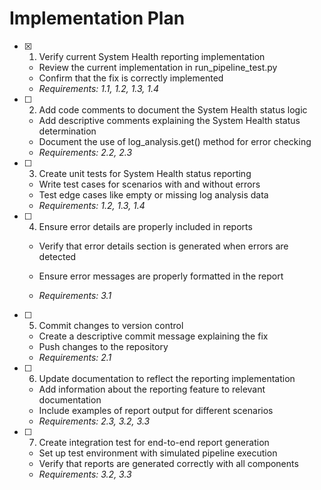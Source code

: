 # Implementation Plan

- [x] 1. Verify current System Health reporting implementation


  - Review the current implementation in run_pipeline_test.py
  - Confirm that the fix is correctly implemented
  - _Requirements: 1.1, 1.2, 1.3, 1.4_



- [ ] 2. Add code comments to document the System Health status logic
  - Add descriptive comments explaining the System Health status determination
  - Document the use of log_analysis.get() method for error checking
  - _Requirements: 2.2, 2.3_

- [ ] 3. Create unit tests for System Health status reporting
  - Write test cases for scenarios with and without errors
  - Test edge cases like empty or missing log analysis data
  - _Requirements: 1.2, 1.3, 1.4_

- [ ] 4. Ensure error details are properly included in reports
  - Verify that error details section is generated when errors are detected



  - Ensure error messages are properly formatted in the report
  - _Requirements: 3.1_

- [ ] 5. Commit changes to version control
  - Create a descriptive commit message explaining the fix
  - Push changes to the repository
  - _Requirements: 2.1_

- [ ] 6. Update documentation to reflect the reporting implementation
  - Add information about the reporting feature to relevant documentation
  - Include examples of report output for different scenarios
  - _Requirements: 2.3, 3.2, 3.3_

- [ ] 7. Create integration test for end-to-end report generation
  - Set up test environment with simulated pipeline execution
  - Verify that reports are generated correctly with all components
  - _Requirements: 3.2, 3.3_